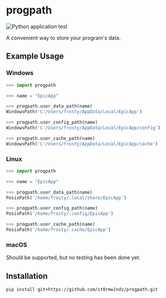 # progpath

![Python application test](https://github.com/st0rmw1ndz/progpath/workflows/Python%20application%20test/badge.svg)

A convenient way to store your program's data.

## Example Usage

### Windows

```python
>>> import progpath

>>> name = "EpicApp"

>>> progpath.user_data_path(name)
WindowsPath('C:/Users/frosty/AppData/Local/EpicApp')

>>> progpath.user_config_path(name)
WindowsPath('C:/Users/frosty/AppData/Local/EpicApp/config')

>>> progpath.user_cache_path(name)
WindowsPath('C:/Users/frosty/AppData/Local/EpicApp/cache')
```

### Linux

```python
>>> import progpath

>>> name = "EpicApp"

>>> progpath.user_data_path(name)
PosixPath('/home/frosty/.local/share/EpicApp')

>>> progpath.user_config_path(name)
PosixPath('/home/frosty/.config/EpicApp')

>>> progpath.user_cache_path(name)
PosixPath('/home/frosty/.cache/EpicApp')
```

### macOS

Should be supported, but no testing has been done yet.

## Installation

```
pip install git+https://github.com/st0rmw1ndz/progpath.git
```